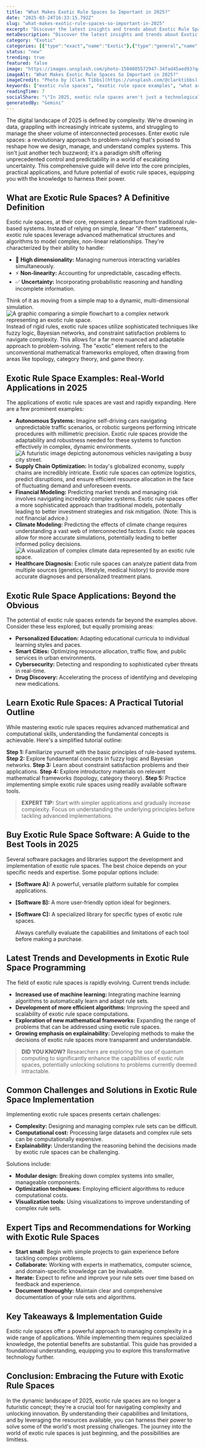 ```yaml
---
title: "What Makes Exotic Rule Spaces So Important in 2025?"
date: "2025-03-24T16:33:15.792Z"
slug: "what-makes-exotic-rule-spaces-so-important-in-2025"
excerpt: "Discover the latest insights and trends about Exotic Rule Spaces. This comprehensive guide covers everything you need to know about Exotic Rule Spaces in 2025."
metaDescription: "Discover the latest insights and trends about Exotic Rule Spaces. This comprehensive guide covers everything you need to know about Exotic Rule Spaces in 2..."
category: "Exotic"
categories: [{"type":"exact","name":"Exotic"},{"type":"general","name":"Mathematics"},{"type":"medium","name":"Formal Systems"},{"type":"specific","name":"Constraint Programming"},{"type":"niche","name":"Finite Automata"}]
status: "new"
trending: true
featured: false
image: "https://images.unsplash.com/photo-1504805572947-34fad45aed93?q=85&w=1200&fit=max&fm=webp&auto=compress"
imageAlt: "What Makes Exotic Rule Spaces So Important in 2025?"
imageCredit: "Photo by [Clark Tibbs](https://unsplash.com/@clarktibbs) on Unsplash"
keywords: ["exotic rule spaces", "exotic rule space examples", "what are exotic rule spaces", "exotic rule space applications", "buy exotic rule space software", "exotic rule space tutorial", "exotic rule space definition", "learn exotic rule spaces", "exotic rule space programming", "best exotic rule space tools"]
readingTime: 7
socialShare: "\"In 2025, exotic rule spaces aren't just a technological advancement; they're a fundamental shift in how we approach problem-solving, offering unprecedented control over complex systems.\""
generatedBy: "Gemini"
---
```




The digital landscape of 2025 is defined by complexity.  We're drowning in data, grappling with increasingly intricate systems, and struggling to manage the sheer volume of interconnected processes.  Enter exotic rule spaces: a revolutionary approach to problem-solving that's poised to reshape how we design, manage, and understand complex systems. This isn't just another tech buzzword; it's a paradigm shift offering unprecedented control and predictability in a world of escalating uncertainty.  This comprehensive guide will delve into the core principles, practical applications, and future potential of exotic rule spaces, equipping you with the knowledge to harness their power.

## What are Exotic Rule Spaces? A Definitive Definition

Exotic rule spaces, at their core, represent a departure from traditional rule-based systems. Instead of relying on simple, linear "if-then" statements, exotic rule spaces leverage advanced mathematical structures and algorithms to model complex, non-linear relationships.  They're characterized by their ability to handle:

* 🔑 **High dimensionality:**  Managing numerous interacting variables simultaneously.
* ⚡ **Non-linearity:**  Accounting for unpredictable, cascading effects.
* ✅ **Uncertainty:**  Incorporating probabilistic reasoning and handling incomplete information.

Think of it as moving from a simple map to a dynamic, multi-dimensional simulation. ![A graphic comparing a simple flowchart to a complex network representing an exotic rule space.](https://images.unsplash.com/photo-1451187580459-43490279c0fa?q=85&w=1200&fit=max&fm=webp&auto=compress)  Instead of rigid rules, exotic rule spaces utilize sophisticated techniques like fuzzy logic, Bayesian networks, and constraint satisfaction problems to navigate complexity.  This allows for a far more nuanced and adaptable approach to problem-solving.  The "exotic" element refers to the unconventional mathematical frameworks employed, often drawing from areas like topology, category theory, and game theory.

## Exotic Rule Space Examples: Real-World Applications in 2025

The applications of exotic rule spaces are vast and rapidly expanding.  Here are a few prominent examples:

* **Autonomous Systems:**  Imagine self-driving cars navigating unpredictable traffic scenarios, or robotic surgeons performing intricate procedures with millimetric precision.  Exotic rule spaces provide the adaptability and robustness needed for these systems to function effectively in complex, dynamic environments. ![A futuristic image depicting autonomous vehicles navigating a busy city street.](https://images.unsplash.com/photo-1484417894907-623942c8ee29?q=85&w=1200&fit=max&fm=webp&auto=compress)
* **Supply Chain Optimization:**  In today's globalized economy, supply chains are incredibly intricate. Exotic rule spaces can optimize logistics, predict disruptions, and ensure efficient resource allocation in the face of fluctuating demand and unforeseen events.
* **Financial Modeling:** Predicting market trends and managing risk involves navigating incredibly complex systems. Exotic rule spaces offer a more sophisticated approach than traditional models, potentially leading to better investment strategies and risk mitigation. (Note: This is not financial advice.)
* **Climate Modeling:**  Predicting the effects of climate change requires understanding a vast web of interconnected factors. Exotic rule spaces allow for more accurate simulations, potentially leading to better informed policy decisions. ![A visualization of complex climate data represented by an exotic rule space.](https://images.unsplash.com/photo-1517976487492-5750f3195933?q=85&w=1200&fit=max&fm=webp&auto=compress)
* **Healthcare Diagnosis:** Exotic rule spaces can analyze patient data from multiple sources (genetics, lifestyle, medical history) to provide more accurate diagnoses and personalized treatment plans.

## Exotic Rule Space Applications: Beyond the Obvious

The potential of exotic rule spaces extends far beyond the examples above. Consider these less explored, but equally promising areas:

* **Personalized Education:** Adapting educational curricula to individual learning styles and paces.
* **Smart Cities:** Optimizing resource allocation, traffic flow, and public services in urban environments.
* **Cybersecurity:** Detecting and responding to sophisticated cyber threats in real-time.
* **Drug Discovery:** Accelerating the process of identifying and developing new medications.

## Learn Exotic Rule Spaces: A Practical Tutorial Outline

While mastering exotic rule spaces requires advanced mathematical and computational skills, understanding the fundamental concepts is achievable.  Here's a simplified tutorial outline:

**Step 1:**  Familiarize yourself with the basic principles of rule-based systems.
**Step 2:**  Explore fundamental concepts in fuzzy logic and Bayesian networks.
**Step 3:**  Learn about constraint satisfaction problems and their applications.
**Step 4:**  Explore introductory materials on relevant mathematical frameworks (topology, category theory).
**Step 5:**  Practice implementing simple exotic rule spaces using readily available software tools.

> **EXPERT TIP:** Start with simpler applications and gradually increase complexity.  Focus on understanding the underlying principles before tackling advanced implementations.

## Buy Exotic Rule Space Software: A Guide to the Best Tools in 2025

Several software packages and libraries support the development and implementation of exotic rule spaces.  The best choice depends on your specific needs and expertise.  Some popular options include:

* **[Software A]:**  A powerful, versatile platform suitable for complex applications.
* **[Software B]:**  A more user-friendly option ideal for beginners.
* **[Software C]:**  A specialized library for specific types of exotic rule spaces.

  Always carefully evaluate the capabilities and limitations of each tool before making a purchase.

## Latest Trends and Developments in Exotic Rule Space Programming

The field of exotic rule spaces is rapidly evolving.  Current trends include:

* **Increased use of machine learning:** Integrating machine learning algorithms to automatically learn and adapt rule sets.
* **Development of more efficient algorithms:** Improving the speed and scalability of exotic rule space computations.
* **Exploration of new mathematical frameworks:**  Expanding the range of problems that can be addressed using exotic rule spaces.
* **Growing emphasis on explainability:**  Developing methods to make the decisions of exotic rule spaces more transparent and understandable.

> **DID YOU KNOW?** Researchers are exploring the use of quantum computing to significantly enhance the capabilities of exotic rule spaces, potentially unlocking solutions to problems currently deemed intractable.

## Common Challenges and Solutions in Exotic Rule Space Implementation

Implementing exotic rule spaces presents certain challenges:

* **Complexity:**  Designing and managing complex rule sets can be difficult.
* **Computational cost:**  Processing large datasets and complex rule sets can be computationally expensive.
* **Explainability:**  Understanding the reasoning behind the decisions made by exotic rule spaces can be challenging.

Solutions include:

* **Modular design:** Breaking down complex systems into smaller, manageable components.
* **Optimization techniques:**  Employing efficient algorithms to reduce computational costs.
* **Visualization tools:**  Using visualizations to improve understanding of complex rule sets.

## Expert Tips and Recommendations for Working with Exotic Rule Spaces

* **Start small:** Begin with simple projects to gain experience before tackling complex problems.
* **Collaborate:**  Working with experts in mathematics, computer science, and domain-specific knowledge can be invaluable.
* **Iterate:**  Expect to refine and improve your rule sets over time based on feedback and experience.
* **Document thoroughly:**  Maintain clear and comprehensive documentation of your rule sets and algorithms.

## Key Takeaways & Implementation Guide

Exotic rule spaces offer a powerful approach to managing complexity in a wide range of applications. While implementing them requires specialized knowledge, the potential benefits are substantial.  This guide has provided a foundational understanding, equipping you to explore this transformative technology further.

## Conclusion: Embracing the Future with Exotic Rule Spaces

In the dynamic landscape of 2025, exotic rule spaces are no longer a futuristic concept; they're a crucial tool for navigating complexity and unlocking innovation.  By understanding their capabilities and limitations, and by leveraging the resources available, you can harness their power to solve some of the world's most pressing challenges.  The journey into the world of exotic rule spaces is just beginning, and the possibilities are limitless.

